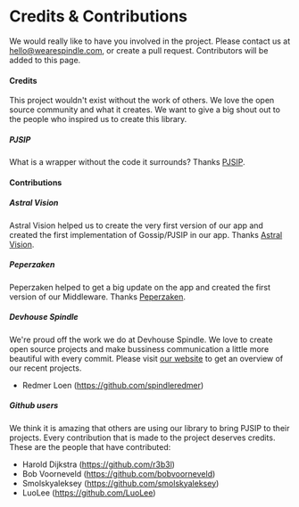 Credits & Contributions
=======================

We would really like to have you involved in the project. Please contact us at hello@wearespindle.com, or create a pull request. Contributors will be added to this page.

#### Credits

This project wouldn't exist without the work of others. We love the open source community and what it creates. We want to give a big shout out to the people who inspired us to create this library.

##### PJSIP

What is a wrapper without the code it surrounds? Thanks [PJSIP](http://www.pjsip.org/).

#### Contributions

##### Astral Vision

Astral Vision helped us to create the very first version of our app and created the first implementation of Gossip/PJSIP in our app. Thanks [Astral Vision](http://astralvision.nl/).

##### Peperzaken

Peperzaken helped to get a big update on the app and created the first version of our Middleware. Thanks [Peperzaken](https://www.peperzaken.com/).

##### Devhouse Spindle

We're proud off the work we do at Devhouse Spindle. We love to create open source projects and make bussiness communication a little more beautiful with every commit. Please visit [our website](https://wearespindle.com) to get an overview of our recent projects.

- Redmer Loen (https://github.com/spindleredmer)

##### Github users

We think it is amazing that others are using our library to bring PJSIP to their projects. Every contribution that is made to the project deserves credits. These are the people that have contributed:

- Harold Dijkstra (https://github.com/r3b3l)
- Bob Voorneveld (https://github.com/bobvoorneveld)
- Smolskyaleksey (https://github.com/smolskyaleksey)
- LuoLee (https://github.com/LuoLee)
